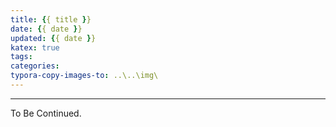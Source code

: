 ```yaml
---
title: {{ title }}
date: {{ date }}
updated: {{ date }}
katex: true
tags: 
categories: 
typora-copy-images-to: ..\..\img\
---
```




<!-- more -->

---

To Be Continued.

<!-- Q.E.D. -->